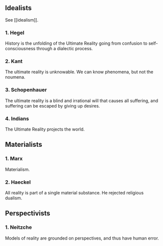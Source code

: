 ## Idealists
See [[idealism]].
### 1. Hegel
History is the unfolding of the Ultimate Reality going from confusion to self-consciousness through a dialectic process.
### 2. Kant
The ultimate reality is unknowable. We can know phenomena, but not the noumena.
### 3. Schopenhauer
The ultimate reality is a blind and irrational will that causes all suffering, and suffering can be escaped by giving up desires.
### 4. Indians
The Ultimate Reality projects the world.
## Materialists

### 1. Marx
Materialism.
### 2. Haeckel
All reality is part of a single material substance. He rejected religious dualism.

## Perspectivists

### 1. Neitzche
Models of reality are grounded on perspectives, and thus have human error.